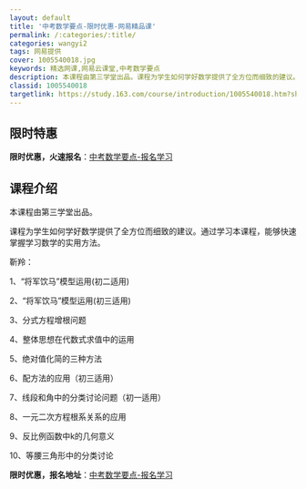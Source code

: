 ```yaml
---
layout: default
title: '中考数学要点-限时优惠-网易精品课'
permalink: /:categories/:title/
categories: wangyi2
tags: 网易提供
cover: 1005540018.jpg
keywords: 精选网课,网易云课堂,中考数学要点
description: 本课程由第三学堂出品。课程为学生如何学好数学提供了全方位而细致的建议。通过学习本课程，能够快速掌握学习数学的实用方法。靳
classid: 1005540018
targetlink: https://study.163.com/course/introduction/1005540018.htm?share=1&shareId=1025206652&utm_campaign=share&utm_medium=iphoneShare&utm_source=&utm_u=1025206652
---
```


## 限时特惠

**限时优惠，火速报名**：[中考数学要点-报名学习](https://study.163.com/course/introduction/1005540018.htm?share=1&shareId=1025206652&utm_campaign=share&utm_medium=iphoneShare&utm_source=&utm_u=1025206652)

## 课程介绍

本课程由第三学堂出品。



课程为学生如何学好数学提供了全方位而细致的建议。通过学习本课程，能够快速掌握学习数学的实用方法。



靳羚：

1、“将军饮马”模型运用(初二适用)

2、“将军饮马”模型运用(初三适用)

3、分式方程增根问题

4、整体思想在代数式求值中的运用

5、绝对值化简的三种方法

6、配方法的应用（初三适用）

7、线段和角中的分类讨论问题（初一适用）

8、一元二次方程根系关系的应用

9、反比例函数中k的几何意义

10、等腰三角形中的分类讨论

**限时优惠，报名地址**：[中考数学要点-报名学习](https://study.163.com/course/introduction/1005540018.htm?share=1&shareId=1025206652&utm_campaign=share&utm_medium=iphoneShare&utm_source=&utm_u=1025206652)

